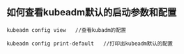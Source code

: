 ## 如何查看kubeadm默认的启动参数和配置

```
kubeadm config view   //查看kubadm的配置
```

```
kubeadm config print-default   //打印出kubeadm默认的配置
```

